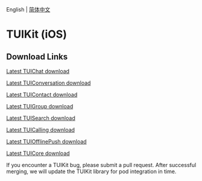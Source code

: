 English | [简体中文](./README_ZH.md)

# TUIKit (iOS)

## Download Links

[Latest TUIChat download](https://im.sdk.cloud.tencent.cn/download/tuikit/6.6.3002/ios/TUIChat.zip)

[Latest TUIConversation download](https://im.sdk.cloud.tencent.cn/download/tuikit/6.6.3002/ios/TUIConversation.zip)

[Latest TUIContact download](https://im.sdk.cloud.tencent.cn/download/tuikit/6.6.3002/ios/TUIContact.zip)

[Latest TUIGroup download](https://im.sdk.cloud.tencent.cn/download/tuikit/6.6.3002/ios/TUIGroup.zip)

[Latest TUISearch download](https://im.sdk.cloud.tencent.cn/download/tuikit/6.6.3002/ios/TUISearch.zip)

[Latest TUICalling download](https://im.sdk.cloud.tencent.cn/download/tuikit/6.6.3002/ios/TUICallKit.zip)

[Latest TUIOfflinePush download](https://im.sdk.cloud.tencent.cn/download/tuikit/6.6.3002/ios/TUIOfflinePush.zip)

[Latest TUICore download](https://im.sdk.cloud.tencent.cn/download/tuikit/6.6.3002/ios/TUICore.zip)

If you encounter a TUIKit bug, please submit a pull request. After successful merging, we will update the TUIKit library for pod integration in time.